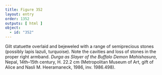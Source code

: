 ```yaml
---
title: Figure 352
layout: entry
order: 1352
outputs: [ html ]
object:
  - id: "352"
---
```


Gilt statuette overlaid and bejeweled with a range of semiprecious stones (possibly lapis lazuli, turquoise). Note the cavities and loss of stones in the proper right armband. *Durga as Slayer of the Buffalo Demon Mahishasura*, Nepal, 14th–15th century, H. 22.2 cm (Metropolitan Museum of Art, gift of Alice and Nasli M. Heeramaneck, 1986, inv. 1986.498).
